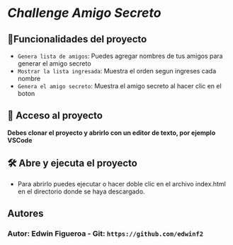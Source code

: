 # <em> Challenge Amigo Secreto  </em>

## :hammer:Funcionalidades del proyecto

- `Genera lista de amigos`: Puedes agregar nombres de tus amigos para generar el amigo secreto
- `Mostrar la lista ingresada`: Muestra el orden segun ingreses cada nombre
- `Genera el amigo secreto`: Muestra el amigo secreto al hacer clic en el boton

## 📁 Acceso al proyecto

**Debes clonar el proyecto y abrirlo con un editor de texto, por ejemplo VSCode**

## 🛠️ Abre y ejecuta el proyecto

- Para abrirlo puedes ejecutar o hacer doble clic en el archivo index.html en el directorio donde se haya descargado.

## Autores

### Autor: Edwin Figueroa - Git: `https://github.com/edwinf2`